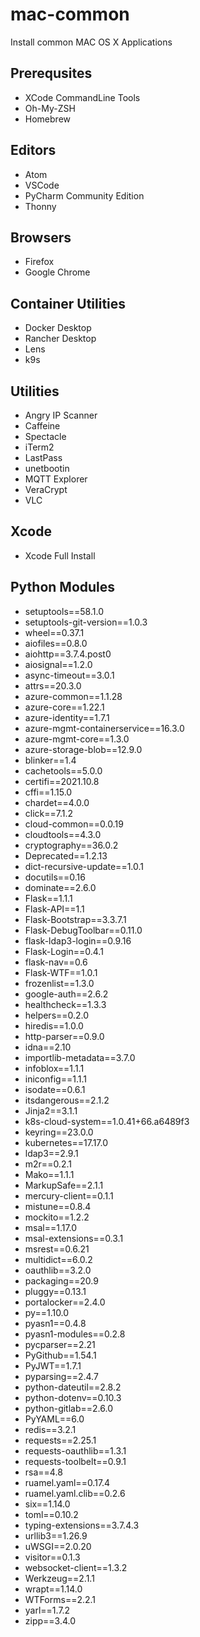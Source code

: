 # mac-common
Install common MAC OS X Applications

## Prerequsites
- XCode CommandLine Tools
- Oh-My-ZSH
- Homebrew

## Editors
- Atom
- VSCode
- PyCharm Community Edition
- Thonny

## Browsers
- Firefox
- Google Chrome

## Container Utilities
- Docker Desktop
- Rancher Desktop
- Lens
- k9s

## Utilities
- Angry IP Scanner
- Caffeine
- Spectacle
- iTerm2
- LastPass
- unetbootin
- MQTT Explorer
- VeraCrypt
- VLC

## Xcode
- Xcode Full Install

## Python Modules
- setuptools==58.1.0
- setuptools-git-version==1.0.3
- wheel==0.37.1
- aiofiles==0.8.0
- aiohttp==3.7.4.post0
- aiosignal==1.2.0
- async-timeout==3.0.1
- attrs==20.3.0
- azure-common==1.1.28
- azure-core==1.22.1
- azure-identity==1.7.1
- azure-mgmt-containerservice==16.3.0
- azure-mgmt-core==1.3.0
- azure-storage-blob==12.9.0
- blinker==1.4
- cachetools==5.0.0
- certifi==2021.10.8
- cffi==1.15.0
- chardet==4.0.0
- click==7.1.2
- cloud-common==0.0.19
- cloudtools==4.3.0
- cryptography==36.0.2
- Deprecated==1.2.13
- dict-recursive-update==1.0.1
- docutils==0.16
- dominate==2.6.0
- Flask==1.1.1
- Flask-API==1.1
- Flask-Bootstrap==3.3.7.1
- Flask-DebugToolbar==0.11.0
- flask-ldap3-login==0.9.16
- Flask-Login==0.4.1
- flask-nav==0.6
- Flask-WTF==1.0.1
- frozenlist==1.3.0
- google-auth==2.6.2
- healthcheck==1.3.3
- helpers==0.2.0
- hiredis==1.0.0
- http-parser==0.9.0
- idna==2.10
- importlib-metadata==3.7.0
- infoblox==1.1.1
- iniconfig==1.1.1
- isodate==0.6.1
- itsdangerous==2.1.2
- Jinja2==3.1.1
- k8s-cloud-system==1.0.41+66.a6489f3
- keyring==23.0.0
- kubernetes==17.17.0
- ldap3==2.9.1
- m2r==0.2.1
- Mako==1.1.1
- MarkupSafe==2.1.1
- mercury-client==0.1.1
- mistune==0.8.4
- mockito==1.2.2
- msal==1.17.0
- msal-extensions==0.3.1
- msrest==0.6.21
- multidict==6.0.2
- oauthlib==3.2.0
- packaging==20.9
- pluggy==0.13.1
- portalocker==2.4.0
- py==1.10.0
- pyasn1==0.4.8
- pyasn1-modules==0.2.8
- pycparser==2.21
- PyGithub==1.54.1
- PyJWT==1.7.1
- pyparsing==2.4.7
- python-dateutil==2.8.2
- python-dotenv==0.10.3
- python-gitlab==2.6.0
- PyYAML==6.0
- redis==3.2.1
- requests==2.25.1
- requests-oauthlib==1.3.1
- requests-toolbelt==0.9.1
- rsa==4.8
- ruamel.yaml==0.17.4
- ruamel.yaml.clib==0.2.6
- six==1.14.0
- toml==0.10.2
- typing-extensions==3.7.4.3
- urllib3==1.26.9
- uWSGI==2.0.20
- visitor==0.1.3
- websocket-client==1.3.2
- Werkzeug==2.1.1
- wrapt==1.14.0
- WTForms==2.2.1
- yarl==1.7.2
- zipp==3.4.0
